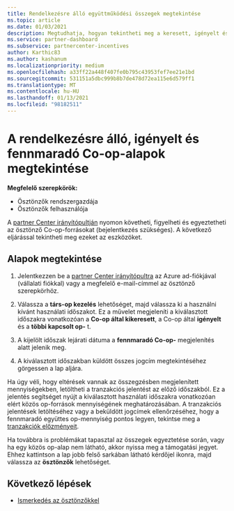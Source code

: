 ```yaml
---
title: Rendelkezésre álló együttműködési összegek megtekintése
ms.topic: article
ms.date: 01/03/2021
description: Megtudhatja, hogyan tekintheti meg a keresett, igényelt és fennmaradó Co-op-alapokat, megtekintheti a lejárati dátumokat, és egyeztetheti az inkonzisztens értékeket
ms.service: partner-dashboard
ms.subservice: partnercenter-incentives
author: Karthic83
ms.author: kashanum
ms.localizationpriority: medium
ms.openlocfilehash: a33ff22a448f407fe0b795c43953fef7ee21e1bd
ms.sourcegitcommit: 531151a5dbc999b8b7de478d72ea115e6d579ff1
ms.translationtype: MT
ms.contentlocale: hu-HU
ms.lasthandoff: 01/13/2021
ms.locfileid: "98182511"
---
```

# <a name="view-available-earned-claimed-and-remaining-co-op-funds"></a>A rendelkezésre álló, igényelt és fennmaradó Co-op-alapok megtekintése

**Megfelelő szerepkörök:**

- Ösztönzők rendszergazdája
- Ösztönzők felhasználója

A [partner Center irányítópultján](https://partner.microsoft.com/dashboard/) nyomon követheti, figyelheti és egyeztetheti az ösztönző Co-op-forrásokat (bejelentkezés szükséges). A következő eljárással tekintheti meg ezeket az eszközöket.

## <a name="view-your-funds"></a>Alapok megtekintése

1. Jelentkezzen be a [partner Center irányítópultra](https://partner.microsoft.com/dashboard/) az Azure ad-fiókjával (vállalati fiókkal) vagy a megfelelő e-mail-címmel az ösztönző szerepkörhöz.

2. Válassza a **társ-op kezelés** lehetőséget, majd válassza ki a használni kívánt használati időszakot. Ez a művelet megjeleníti a kiválasztott időszakra vonatkozóan a **Co-op által kikeresett**, a Co-op által **igényelt** és a **többi kapcsolt op-** t.

3. A kijelölt időszak lejárati dátuma a **fennmaradó Co-op-** megjelenítés alatt jelenik meg.  

4. A kiválasztott időszakban küldött összes jogcím megtekintéséhez görgessen a lap aljára.

Ha úgy véli, hogy eltérések vannak az összegzésben megjelenített mennyiségekben, letöltheti a tranzakciós jelentést az előző időszakból. Ez a jelentés segítséget nyújt a kiválasztott használati időszakra vonatkozóan elért közös op-források mennyiségének meghatározásában. A tranzakciós jelentések letöltéséhez vagy a beküldött jogcímek ellenőrzéséhez, hogy a fennmaradó együttes op-mennyiség pontos legyen, tekintse meg a [tranzakciók előzményeit](./payout-statement.md#transaction-history).

Ha továbbra is problémákat tapasztal az összegek egyeztetése során, vagy ha egy közös op-alap nem látható, akkor nyissa meg a támogatási jegyet. Ehhez kattintson a lap jobb felső sarkában látható kérdőjel ikonra, majd válassza az **ösztönzők** lehetőséget.

## <a name="next-steps"></a>Következő lépések

- [Ismerkedés az ösztönzőkkel](incentives-get-started-intro.md)